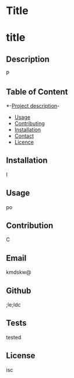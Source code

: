 

  # **Title** 
  # **title**

  ## Description 
  P

  ## Table of Content
  *-[Project description](#Description)-
  * [Usage](#Usage)
  * [Contributing](#Contributing)
  * [Installation](#Installation)
  * [Contact](#ContactDetails)
  * [Licence](#Licence)

  ## Installation
  I

  ## Usage
  po

  ## Contribution
  C

  ## Email
  kmdskw@

  ## Github
  ;le;ldc

  ## Tests
  tested

  ## License
  isc
